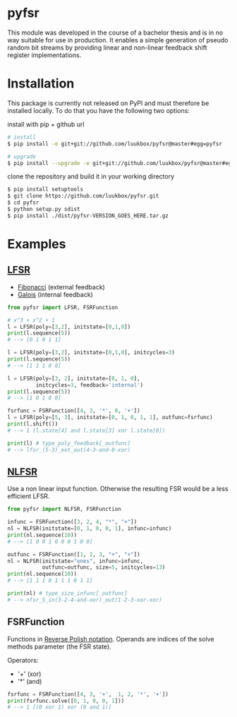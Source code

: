 # pyfsr

This module was developed in the course of a bachelor thesis and is in no way suitable for use in production. It enables a simple generation of pseudo random bit streams by providing linear and non-linear feedback shift register implementations.

# Installation

This package is currently not released on PyPI and must therefore be installed locally. To do that you have the following two options:

install with pip + github url

```bash
# install
$ pip install -e git+git://github.com/luukbox/pyfsr@master#egg=pyfsr

# upgrade
$ pip install --upgrade -e git+git://github.com/luukbox/pyfsr@master#egg=pyfsr
```

clone the repository and build it in your working directory

```bash
$ pip install setuptools
$ git clone https://github.com/luukbox/pyfsr.git
$ cd pyfsr
$ python setup.py sdist
$ pip install ./dist/pyfsr-VERSION_GOES_HERE.tar.gz
```

# Examples

## [LFSR](https://en.wikipedia.org/wiki/Linear-feedback_shift_register)

- [Fibonacci](https://en.wikipedia.org/wiki/Linear-feedback_shift_register#Fibonacci_LFSRs) (external feedback)
- [Galois](https://en.wikipedia.org/wiki/Linear-feedback_shift_register#Galois_LFSRs) (internal feedback)

```python
from pyfsr import LFSR, FSRFunction

# x^3 + x^2 + 1
l = LFSR(poly=[3,2], initstate=[0,1,0])
print(l.sequence(5))
# --> [0 1 0 1 1]

l = LFSR(poly=[3,2], initstate=[0,1,0], initcycles=3)
print(l.sequence(5))
# --> [1 1 1 0 0]

l = LFSR(poly=[3, 2], initstate=[0, 1, 0],
         initcycles=3, feedback='internal')
print(l.sequence(5))
# --> [1 0 1 0 0]

fsrfunc = FSRFunction([4, 3, '*', 0, '+'])
l = LFSR(poly=[5, 3], initstate=[0, 1, 0, 1, 1], outfunc=fsrfunc)
print(l.shift())
# --> 1 (l.state[4] and l.state[3] xor l.state[0])

print(l) # type_poly_feedback[_outfunc]
# --> lfsr_(5-3)_ext_out(4-3-and-0-xor)
```

## [NLFSR](https://en.wikipedia.org/wiki/Nonlinear-feedback_shift_register)

Use a non linear input function. Otherwise the resulting FSR would be a less efficient LFSR.

```python
from pyfsr import NLFSR, FSRFunction

infunc = FSRFunction([3, 2, 4, "*", "+"])
nl = NLFSR(initstate=[0, 1, 0, 0, 1], infunc=infunc)
print(nl.sequence(10))
# --> [1 0 0 1 0 0 0 1 0 0]

outfunc = FSRFunction([1, 2, 3, "+", "+"])
nl = NLFSR(initstate="ones", infunc=infunc,
           outfunc=outfunc, size=5, initcycles=13)
print(nl.sequence(10))
# --> [1 1 1 0 1 1 1 0 1 1]

print(nl) # type_size_infunc[_outfunc]
# --> nfsr_5_in(3-2-4-and-xor)_out(1-2-3-xor-xor)
```

## FSRFunction

Functions in [Reverse Polish notation](https://en.wikipedia.org/wiki/Reverse_Polish_notation). Operands are indices of the solve methods parameter (the FSR state).

Operators:

- '\+' (xor)
- '\*' (and)

```python
fsrfunc = FSRFunction([4, 3, '+',  1, 2, '*', '+'])
print(fsrfunc.solve([0, 1, 0, 0, 1]))
# --> 1 [(0 xor 1) xor (0 and 1)]
```
